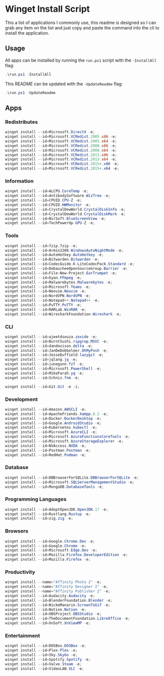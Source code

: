 # Winget Install Script

This a list of applications I commonly use, this readme is designed so I can grab any item on the list and just copy and paste the command into the cli to install the application.

## Usage

All apps can be installed by running the `run.ps1` script with the `-InstallAll` flag:

```ps1
.\run.ps1 -InstallAll
```

This README can be updated with the `-UpdateReadme` flag:

```ps1
.\run.ps1 -UpdateReadme
```

## Apps

### Redistributes

```ps1
winget install --id=Microsoft.DirectX -e;
winget install --id=Microsoft.VCRedist.2005.x86 -e;
winget install --id=Microsoft.VCRedist.2005.x64 -e;
winget install --id=Microsoft.VCRedist.2008.x86 -e;
winget install --id=Microsoft.VCRedist.2008.x64 -e;
winget install --id=Microsoft.VCRedist.2013.x86 -e;
winget install --id=Microsoft.VCRedist.2013.x64 -e;
winget install --id=Microsoft.VCRedist.2015+.x86 -e;
winget install --id=Microsoft.VCRedist.2015+.x64 -e;
```

### Information

```ps1
winget install --id=ALCPU.CoreTemp -e;
winget install --id=AntibodySoftware.WizTree -e;
winget install --id=CPUID.CPU-Z -e;
winget install --id=CPUID.HWMonitor -e;
winget install --id=CrystalDewWorld.CrystalDiskInfo -e;
winget install --id=CrystalDewWorld.CrystalDiskMark -e;
winget install --id=NirSoft.BlueScreenView -e;
winget install --id=TechPowerUp.GPU-Z -e;
```

### Tools

```ps1
winget install --id=7zip.7zip -e;
winget install --id=Armin2208.WindowsAutoNightMode -e;
winget install --id=AutoHotkey.AutoHotkey -e;
winget install --id=Bitwarden.Bitwarden -e;
winget install --id=CodecGuide.K-LiteCodecPack.Standard -e;
winget install --id=DebaucheeOpenSourceGroup.Barrier -e;
winget install --id=File-New-Project.EarTrumpet -e;
winget install --id=Gyan.FFmpeg -e;
winget install --id=Malwarebytes.Malwarebytes -e;
winget install --id=Microsoft.Teams -e;
winget install --id=Neovim.Neovim -e;
winget install --id=NordVPN.NordVPN -e;
winget install --id=Notepad++.Notepad++ -e;
winget install --id=PuTTY.PuTTY -e;
winget install --id=RARLab.WinRAR -e;
winget install --id=WiresharkFoundation.Wireshark -e;
```

### CLI

```ps1
winget install --id=ajeetdsouza.zoxide -e;
winget install --id=BurntSushi.ripgrep.MSVC -e;
winget install --id=dandavison.delta -e;
winget install --id=JanDeDobbeleer.OhMyPosh -e;
winget install --id=JesseDuffield.lazygit -e;
winget install --id=jqlang.jq -e;
winget install --id=junegunn.fzf -e;
winget install --id=Microsoft.PowerShell -e;
winget install --id=MikeFarah.yq -e;
winget install --id=Schniz.fnm -e;

winget install --id=Git.Git -e -i;
```

### Development

```ps1
winget install --id=Amazon.AWSCLI -e;
winget install --id=ApacheFriends.Xampp.8.2 -e;
winget install --id=Docker.DockerDesktop -e;
winget install --id=Google.AndroidStudio -e;
winget install --id=Kubernetes.kubectl -e;
winget install --id=Microsoft.AzureCLI -e;
winget install --id=Microsoft.AzureFunctionsCoreTools -e;
winget install --id=Microsoft.AzureStorageExplorer -e;
winget install --id=NVAccess.NVDA -e;
winget install --id=Postman.Postman -e;
winget install --id=RedHat.Podman -e;
```

### Database

```ps1
winget install --id=DBBrowserForSQLite.DBBrowserForSQLite -e;
winget install --id=Microsoft.SQLServerManagementStudio -e;
winget install --id=MongoDB.DatabaseTools -e;
```

### Programming Languages

```ps1
winget install --id=AdoptOpenJDK.OpenJDK.17 -e;
winget install --id=Rustlang.Rustup -e;
winget install --id=zig.zig -e;
```

### Browsers

```ps1
winget install --id=Google.Chrome.Dev -e;
winget install --id=Google.Chrome -e;
winget install --id=Microsoft.Edge.Dev -e;
winget install --id=Mozilla.Firefox.DeveloperEdition -e;
winget install --id=Mozilla.Firefox -e;
```

### Productivity

```ps1
winget install --name="Affinity Photo 2" -e;
winget install --name="Affinity Designer 2" -e;
winget install --name="Affinity Publisher 2" -e;
winget install --id=Audacity.Audacity -e;
winget install --id=BlenderFoundation.Blender -e;
winget install --id=NickeManarin.ScreenToGif -e;
winget install --id=Notion.Notion -e;
winget install --id=OBSProject.OBSStudio -e;
winget install --id=TheDocumentFoundation.LibreOffice -e;
winget install --id=XnSoft.XnViewMP -e;
```

### Entertainment

```ps1
winget install --id=DOSBox.DOSBox -e;
winget install --id=Plex.Plex -e;
winget install --id=Sky.SkyGo -e;
winget install --id=Spotify.Spotify -e;
winget install --id=Valve.Steam -e;
winget install --id=VideoLAN.VLC -e;
```

